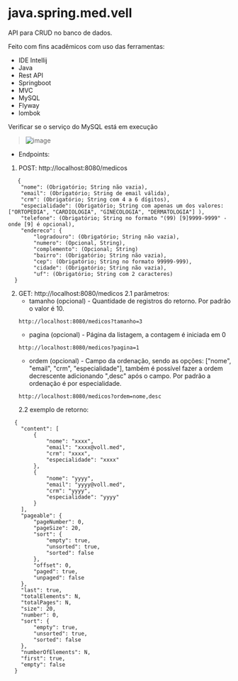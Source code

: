 # java.spring.med.vell

API para CRUD no banco de dados.

Feito com fins acadêmicos com uso das ferramentas:
- IDE Intellij
- Java
- Rest API
- Springboot
- MVC
- MySQL
- Flyway
- lombok

Verificar se o serviço do MySQL está em execução
>![image](https://github.com/felipegilisk/java.spring.med.vell/assets/95372771/828d630d-4183-4af7-86fe-69108380f02e)

- Endpoints:
1. POST: http://localhost:8080/medicos
```
   {
    "nome": (Obrigatório; String não vazia),
    "email": (Obrigatório; String de email válida),
    "crm": (Obrigatório; String com 4 a 6 dígitos),
    "especialidade": (Obrigatório; String com apenas um dos valores: ["ORTOPEDIA", "CARDIOLOGIA", "GINECOLOGIA", "DERMATOLOGIA"] ),
    "telefone": (Obrigatório; String no formato "(99) [9]9999-9999" - onde [9] é opcional),
    "endereco": {
        "logradouro": (Obrigatório; String não vazia),
        "numero": (Opcional, String),
        "complemento": (Opcional; String)
        "bairro": (Obrigatório; String não vazia),
        "cep": (Obrigatório; String no formato 99999-999),
        "cidade": (Obrigatório; String não vazia),
        "uf": (Obrigatório; String com 2 caracteres)
  }
```
2. GET: http://localhost:8080/medicos
   2.1 parâmetros:
   - tamanho (opcional) - Quantidade de registros do retorno. Por padrão o valor é 10.
   ```
   http://localhost:8080/medicos?tamanho=3
   ```
   - pagina (opcional) - Página da listagem, a contagem é iniciada em 0
   ```
   http://localhost:8080/medicos?pagina=1
   ```
   - ordem (opcional) - Campo da ordenação, sendo as opções: ["nome", "email", "crm", "especialidade"], também é possível fazer a ordem decrescente adicionando ",desc" após o campo. Por padrão a ordenação é por especialidade.
   ```
   http://localhost:8080/medicos?ordem=nome,desc
   ```
   2.2 exemplo de retorno:
```
  {
    "content": [
        {
            "nome": "xxxx",
            "email": "xxxx@voll.med",
            "crm": "xxxx",
            "especialidade": "xxxx"
        },
        {
            "nome": "yyyy",
            "email": "yyyy@voll.med",
            "crm": "yyyy",
            "especialidade": "yyyy"
        }
    ],
    "pageable": {
        "pageNumber": 0,
        "pageSize": 20,
        "sort": {
            "empty": true,
            "unsorted": true,
            "sorted": false
        },
        "offset": 0,
        "paged": true,
        "unpaged": false
    },
    "last": true,
    "totalElements": N,
    "totalPages": N,
    "size": 20,
    "number": 0,
    "sort": {
        "empty": true,
        "unsorted": true,
        "sorted": false
    },
    "numberOfElements": N,
    "first": true,
    "empty": false
  }
```
     
